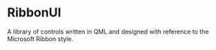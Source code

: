 # RibbonUI
A library of controls written in QML and designed with reference to the Microsoft Ribbon style.
